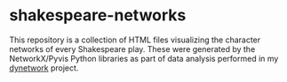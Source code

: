 # shakespeare-networks

This repository is a collection of HTML files visualizing the character networks of every Shakespeare play. These were generated by the NetworkX/Pyvis Python libraries as part of data analysis performed in my [dynetwork](https://github.com/m-lm/dynetwork) project.

